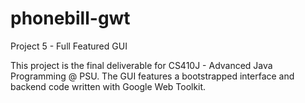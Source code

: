 # phonebill-gwt
Project 5 - Full Featured GUI

This project is the final deliverable for CS410J - Advanced Java Programming @ PSU.
The GUI features a bootstrapped interface and backend code written with Google Web Toolkit. 
